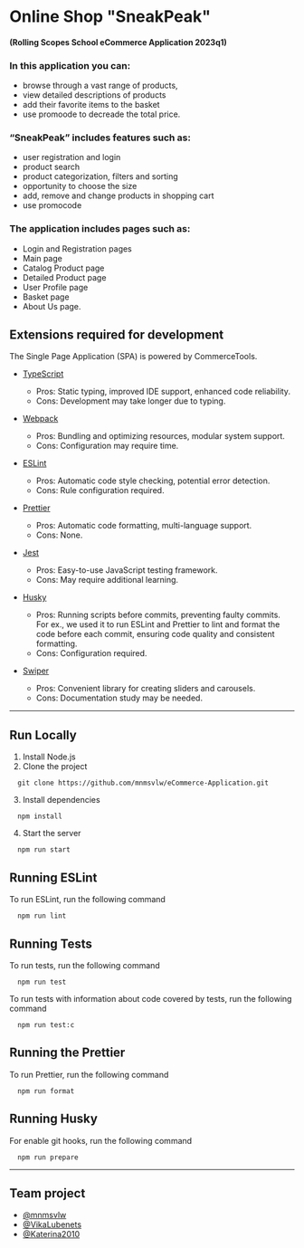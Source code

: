 # Online Shop "SneakPeak"
#### (Rolling Scopes School eCommerce Application 2023q1)

### In this application you can:
-   browse through a vast range of products, 
-   view detailed descriptions of products
-   add their favorite items to the basket
-   use promoode to decreade the total price.
  
### “SneakPeak” includes features such as:
-   user registration and login 
-   product search 
-   product categorization, filters and sorting
-   opportunity to choose the size
-   add, remove and change products in shopping cart
-   use promocode
  
### The application includes pages such as:
-   Login and Registration pages 
-   Main page 
-   Catalog Product page 
-   Detailed Product page 
-   User Profile page 
-   Basket page 
-   About Us page.
  
## Extensions required for development
The Single Page Application (SPA) is powered by CommerceTools.
- [TypeScript](https://www.typescriptlang.org/)
  * Pros: Static typing, improved IDE support, enhanced code reliability.
  * Cons: Development may take longer due to typing.

- [Webpack](https://webpack.js.org/)
  - Pros: Bundling and optimizing resources, modular system support.
  - Cons: Configuration may require time.
- [ESLint](https://eslint.org/)
  - Pros: Automatic code style checking, potential error detection.
  - Cons: Rule configuration required.
- [Prettier](https://prettier.io/)
  - Pros: Automatic code formatting, multi-language support.
  - Cons: None.
- [Jest](https://jestjs.io/)
  - Pros: Easy-to-use JavaScript testing framework.
  - Cons: May require additional learning.  
- [Husky](https://typicode.github.io/husky/)
  - Pros: Running scripts before commits, preventing faulty commits. For ex., we used it to run ESLint and Prettier to lint and format the code before each commit, ensuring code quality and consistent formatting.
  - Cons: Configuration required.
- [Swiper](https://swiperjs.com/get-started)
  - Pros: Convenient library for creating sliders and carousels.
  - Cons: Documentation study may be needed.
---
## Run Locally
1. Install Node.js
2. Clone the project
```
  git clone https://github.com/mnmsvlw/eCommerce-Application.git
```
3. Install dependencies
```
  npm install
```
4. Start the server
```
  npm run start
```

## Running ESLint
 To run ESLint, run the following command
```
  npm run lint
```

## Running Tests
To run tests, run the following command
```
  npm run test
```

To run tests with information about code covered by tests, run the following command
```
  npm run test:c
```

## Running the Prettier
To run Prettier, run the following command
```
  npm run format
```

## Running Husky
For enable git hooks, run the following command
```
  npm run prepare
```
---
## Team project
-  [@mnmsvlw](https://github.com/mnmsvlw)
-  [@VikaLubenets](https://github.com/vikalubenets)
-  [@Katerina2010](https://github.com/katerina2010)

